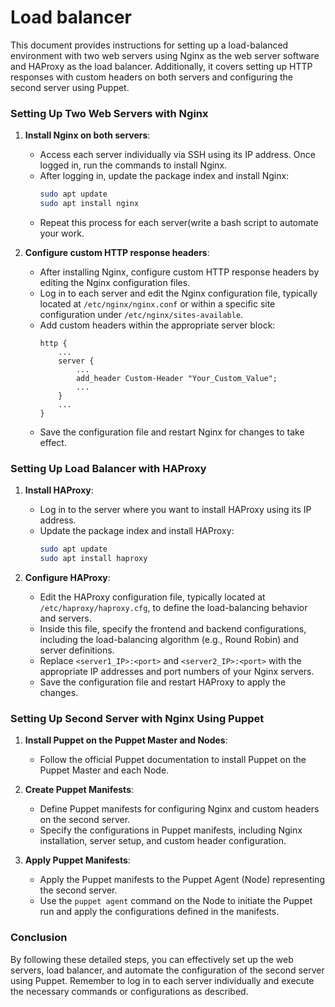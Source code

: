 # Load balancer

This document provides instructions for setting up a load-balanced environment with two web servers using Nginx as the web server software and HAProxy as the load balancer. Additionally, it covers setting up HTTP responses with custom headers on both servers and configuring the second server using Puppet.

### Setting Up Two Web Servers with Nginx

1. **Install Nginx on both servers**:
   - Access each server individually via SSH using its IP address. Once logged in, run the commands to install Nginx.
   - After logging in, update the package index and install Nginx:
     ```bash
     sudo apt update
     sudo apt install nginx
     ```
   - Repeat this process for each server(write a bash script to automate your work.

2. **Configure custom HTTP response headers**:
   - After installing Nginx, configure custom HTTP response headers by editing the Nginx configuration files.
   - Log in to each server and edit the Nginx configuration file, typically located at `/etc/nginx/nginx.conf` or within a specific site configuration under `/etc/nginx/sites-available`.
   - Add custom headers within the appropriate server block:
     ```
     http {
         ...
         server {
             ...
             add_header Custom-Header "Your_Custom_Value";
             ...
         }
         ...
     }
     ```
   - Save the configuration file and restart Nginx for changes to take effect.

### Setting Up Load Balancer with HAProxy

1. **Install HAProxy**:
   - Log in to the server where you want to install HAProxy using its IP address.
   - Update the package index and install HAProxy:
     ```bash
     sudo apt update
     sudo apt install haproxy
     ```

2. **Configure HAProxy**:
   - Edit the HAProxy configuration file, typically located at `/etc/haproxy/haproxy.cfg`, to define the load-balancing behavior and servers.
   - Inside this file, specify the frontend and backend configurations, including the load-balancing algorithm (e.g., Round Robin) and server definitions.
   - Replace `<server1_IP>:<port>` and `<server2_IP>:<port>` with the appropriate IP addresses and port numbers of your Nginx servers.
   - Save the configuration file and restart HAProxy to apply the changes.

### Setting Up Second Server with Nginx Using Puppet

1. **Install Puppet on the Puppet Master and Nodes**:
   - Follow the official Puppet documentation to install Puppet on the Puppet Master and each Node.

2. **Create Puppet Manifests**:
   - Define Puppet manifests for configuring Nginx and custom headers on the second server.
   - Specify the configurations in Puppet manifests, including Nginx installation, server setup, and custom header configuration.

3. **Apply Puppet Manifests**:
   - Apply the Puppet manifests to the Puppet Agent (Node) representing the second server.
   - Use the `puppet agent` command on the Node to initiate the Puppet run and apply the configurations defined in the manifests.

### Conclusion

By following these detailed steps, you can effectively set up the web servers, load balancer, and automate the configuration of the second server using Puppet. Remember to log in to each server individually and execute the necessary commands or configurations as described.
